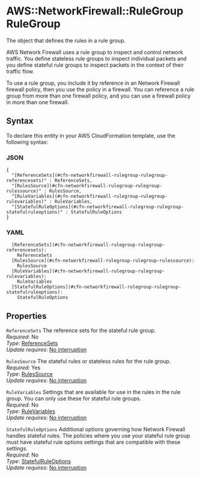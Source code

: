 # AWS::NetworkFirewall::RuleGroup RuleGroup<a name="aws-properties-networkfirewall-rulegroup-rulegroup"></a>

The object that defines the rules in a rule group\. 

AWS Network Firewall uses a rule group to inspect and control network traffic\. You define stateless rule groups to inspect individual packets and you define stateful rule groups to inspect packets in the context of their traffic flow\. 

To use a rule group, you include it by reference in an Network Firewall firewall policy, then you use the policy in a firewall\. You can reference a rule group from more than one firewall policy, and you can use a firewall policy in more than one firewall\. 

## Syntax<a name="aws-properties-networkfirewall-rulegroup-rulegroup-syntax"></a>

To declare this entity in your AWS CloudFormation template, use the following syntax:

### JSON<a name="aws-properties-networkfirewall-rulegroup-rulegroup-syntax.json"></a>

```
{
  "[ReferenceSets](#cfn-networkfirewall-rulegroup-rulegroup-referencesets)" : ReferenceSets,
  "[RulesSource](#cfn-networkfirewall-rulegroup-rulegroup-rulessource)" : RulesSource,
  "[RuleVariables](#cfn-networkfirewall-rulegroup-rulegroup-rulevariables)" : RuleVariables,
  "[StatefulRuleOptions](#cfn-networkfirewall-rulegroup-rulegroup-statefulruleoptions)" : StatefulRuleOptions
}
```

### YAML<a name="aws-properties-networkfirewall-rulegroup-rulegroup-syntax.yaml"></a>

```
  [ReferenceSets](#cfn-networkfirewall-rulegroup-rulegroup-referencesets): 
    ReferenceSets
  [RulesSource](#cfn-networkfirewall-rulegroup-rulegroup-rulessource): 
    RulesSource
  [RuleVariables](#cfn-networkfirewall-rulegroup-rulegroup-rulevariables): 
    RuleVariables
  [StatefulRuleOptions](#cfn-networkfirewall-rulegroup-rulegroup-statefulruleoptions): 
    StatefulRuleOptions
```

## Properties<a name="aws-properties-networkfirewall-rulegroup-rulegroup-properties"></a>

`ReferenceSets`  <a name="cfn-networkfirewall-rulegroup-rulegroup-referencesets"></a>
The reference sets for the stateful rule group\.  
*Required*: No  
*Type*: [ReferenceSets](aws-properties-networkfirewall-rulegroup-referencesets.md)  
*Update requires*: [No interruption](https://docs.aws.amazon.com/AWSCloudFormation/latest/UserGuide/using-cfn-updating-stacks-update-behaviors.html#update-no-interrupt)

`RulesSource`  <a name="cfn-networkfirewall-rulegroup-rulegroup-rulessource"></a>
The stateful rules or stateless rules for the rule group\.   
*Required*: Yes  
*Type*: [RulesSource](aws-properties-networkfirewall-rulegroup-rulessource.md)  
*Update requires*: [No interruption](https://docs.aws.amazon.com/AWSCloudFormation/latest/UserGuide/using-cfn-updating-stacks-update-behaviors.html#update-no-interrupt)

`RuleVariables`  <a name="cfn-networkfirewall-rulegroup-rulegroup-rulevariables"></a>
Settings that are available for use in the rules in the rule group\. You can only use these for stateful rule groups\.   
*Required*: No  
*Type*: [RuleVariables](aws-properties-networkfirewall-rulegroup-rulevariables.md)  
*Update requires*: [No interruption](https://docs.aws.amazon.com/AWSCloudFormation/latest/UserGuide/using-cfn-updating-stacks-update-behaviors.html#update-no-interrupt)

`StatefulRuleOptions`  <a name="cfn-networkfirewall-rulegroup-rulegroup-statefulruleoptions"></a>
Additional options governing how Network Firewall handles stateful rules\. The policies where you use your stateful rule group must have stateful rule options settings that are compatible with these settings\.  
*Required*: No  
*Type*: [StatefulRuleOptions](aws-properties-networkfirewall-rulegroup-statefulruleoptions.md)  
*Update requires*: [No interruption](https://docs.aws.amazon.com/AWSCloudFormation/latest/UserGuide/using-cfn-updating-stacks-update-behaviors.html#update-no-interrupt)